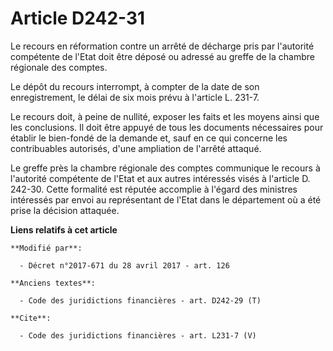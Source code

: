 # Article D242-31

Le recours en réformation contre un arrêté de décharge pris par l'autorité compétente de l'Etat doit être déposé ou adressé
au greffe de la chambre régionale des comptes. 

Le dépôt du recours interrompt, à compter de la date de son enregistrement, le délai de six mois prévu à l'article L. 231-7. 

Le recours doit, à peine de nullité, exposer les faits et les moyens ainsi que les conclusions. Il doit être appuyé de tous
les documents nécessaires pour établir le bien-fondé de la demande et, sauf en ce qui concerne les contribuables autorisés,
d'une ampliation de l'arrêté attaqué. 

Le greffe près la chambre régionale des comptes communique le recours à l'autorité compétente de l'Etat et aux autres
intéressés visés à l'article D. 242-30. Cette formalité est réputée accomplie à l'égard des ministres intéressés par envoi au
représentant de l'Etat dans le département où a été prise la décision attaquée.

**Liens relatifs à cet article**

	**Modifié par**:

	  - Décret n°2017-671 du 28 avril 2017 - art. 126

	**Anciens textes**:

	  - Code des juridictions financières - art. D242-29 (T)

	**Cite**:

	  - Code des juridictions financières - art. L231-7 (V)
